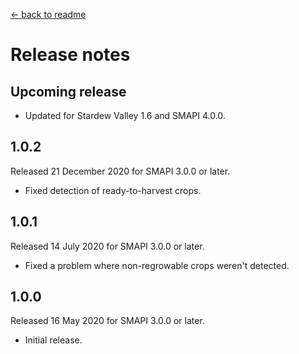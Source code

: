 ﻿[← back to readme](README.md)

# Release notes
## Upcoming release
- Updated for Stardew Valley 1.6 and SMAPI 4.0.0.

## 1.0.2
Released 21 December 2020 for SMAPI 3.0.0 or later.

- Fixed detection of ready-to-harvest crops.

## 1.0.1
Released 14 July 2020 for SMAPI 3.0.0 or later.

- Fixed a problem where non-regrowable crops weren't detected.

## 1.0.0
Released 16 May 2020 for SMAPI 3.0.0 or later.

- Initial release.
